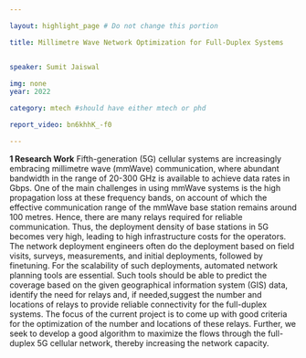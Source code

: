 ```yaml
---

layout: highlight_page # Do not change this portion

title: Millimetre Wave Network Optimization for Full-Duplex Systems


speaker: Sumit Jaiswal

img: none
year: 2022

category: mtech #should have either mtech or phd

report_video: bn6khhK_-f0

---
```



**1 Research Work**
Fifth-generation (5G) cellular systems are increasingly embracing millimetre wave (mmWave) 
communication, where abundant bandwidth in the range of 20-300 GHz is available to achieve data 
rates in Gbps. One of the main challenges in using mmWave systems is the high propagation loss at 
these frequency bands, on account of which the effective communication range of the mmWave base 
station remains around 100 metres. Hence, there are many relays required for reliable 
communication. Thus, the deployment density of base stations in 5G becomes very high, leading to 
high infrastructure costs for the operators. The network deployment engineers often do the 
deployment based on field visits, surveys, measurements, and initial deployments, followed by finetuning. For the scalability of such deployments, automated network planning tools are essential. Such 
tools should be able to predict the coverage based on the given geographical information system (GIS) 
data, identify the need for relays and, if needed,suggest the number and locations of relays to provide 
reliable connectivity for the full-duplex systems. The focus of the current project is to come up with 
good criteria for the optimization of the number and locations of these relays. Further, we seek to 
develop a good algorithm to maximize the flows through the full-duplex 5G cellular network, thereby 
increasing the network capacity.